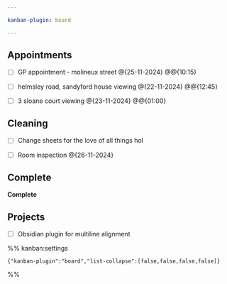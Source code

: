 ```yaml
---

kanban-plugin: board

---
```


## Appointments

- [ ] GP appointment - molineux street @{25-11-2024} @@{10:15}
- [ ] helmsley road, sandyford house viewing @{22-11-2024} @@{12:45}
- [ ] 3 sloane court viewing @{23-11-2024} @@{01:00}


## Cleaning

- [ ] Change sheets for the love of all things hol
- [ ] Room inspection @{26-11-2024}


## Complete

**Complete**


## Projects

- [ ] Obsidian plugin for multiline alignment




%% kanban:settings
```
{"kanban-plugin":"board","list-collapse":[false,false,false,false]}
```
%%